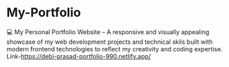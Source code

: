 # My-Portfolio
💻 My Personal Portfolio Website – A responsive and visually appealing showcase of my web development projects and technical skils built with modern frontend technologies to reflect my creativity and coding expertise.
Link-https://debi-prasad-portfolio-990.netlify.app/
